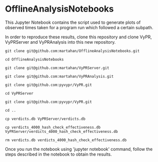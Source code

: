 # OfflineAnalysisNotebooks

This Jupyter Notebook contains the script used to generate plots of observed times taken for a program run which followed a certain subpath.

In order to reproduce these results, clone this repository and clone VyPR, VyPRServer and VyPRAnalysis into this new repository.

``git clone git@github.com:martahan/OfflineAnalysisNotebooks.git``

``cd OfflineAnalysisNotebooks``

``git clone git@github.com:martahan/VyPRServer.git``

``git clone git@github.com:martahan/VyPRAnalysis.git``

``git clone git@github.com:pyvypr/VyPR.git``

``cd VyPRServer``

``git clone git@github.com:pyvypr/VyPR.git``

``cd ..``

``cp verdicts.db VyPRServer/verdicts.db``

``cp verdicts_4000_hash_check_effectiveness.db VyPRServer/verdicts_4000_hash_check_effectiveness.db``

``rm verdicts.db verdicts_4000_hash_check_effectiveness.db``

Once you run the notebook using 'jupyter notebook' command, follow the steps described in the notebook to obtain the results.

